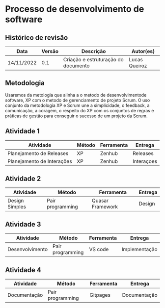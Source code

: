 # Processo de desenvolvimento de software

## Histórico de revisão 

| Data       | Versão | Descrição                           | Autor(es)     |
| ---------- | ------ | ----------------------------------- | ------------- |
| 14/11/2022 | 0.1    | Criação e estruturação do documento | Lucas Queiroz |

## Metodologia
Usaremos da metologia que alinha a o metodo de desenvolvimentode software, XP com o metodo de gerenciamento de projeto Scrum. O uso conjunto da metodologia XP e Scrum une a simplicidade, o feedback, a comunicação, a coragem, o respeito do XP com os conjuntos de regras e práticas de gestão para conseguir o sucesso de um projeto da Scrum.


## Atividade 1

| Atividade                  | Método      | Ferramenta | Entrega    |
| -------------------------- | ----------- | ---------- | ---------- |
| Planejamento de Releases   | XP          |  Zenhub    | Releases   |
| Planejamento de Interações | XP          |  Zenhub    | Interaçoes |

## Atividade 2 

| Atividade       | Método           | Ferramenta        | Entrega  |
| --------------- | ---------------- | ----------------- | -------- |
| Design  Simples | Pair programming |  Quasar Framework | Design   |

## Atividade 3 

| Atividade       | Método           | Ferramenta | Entrega       |
| --------------- | ---------------- | ---------- | ------------- |
| Desenvolvimento | Pair programming |  VS code   | Implementação |

## Atividade 4 

| Atividade    | Método           | Ferramenta | Entrega      |
| ------------ | ---------------- | ---------- | ------------ |
| Documentação | Pair programming | Gitpages   | Documentação |


